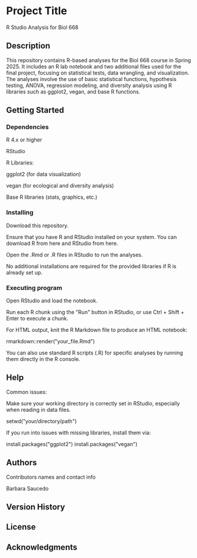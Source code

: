 # Project Title

R Studio Analysis for Biol 668

## Description

This repository contains R-based analyses for the Biol 668 course in Spring 2025. It includes an R lab notebook and two additional files used for the final project, focusing on statistical tests, data wrangling, and visualization. The analyses involve the use of basic statistical functions, hypothesis testing, ANOVA, regression modeling, and diversity analysis using R libraries such as ggplot2, vegan, and base R functions.

## Getting Started

### Dependencies

R 4.x or higher

RStudio

R Libraries:

  ggplot2 (for data visualization)

  vegan (for ecological and diversity analysis)

  Base R libraries (stats, graphics, etc.)

### Installing

Download this repository.

Ensure that you have R and RStudio installed on your system. You can download R from here and RStudio from here.

Open the .Rmd or .R files in RStudio to run the analyses.

No additional installations are required for the provided libraries if R is already set up.

### Executing program

Open RStudio and load the notebook.

Run each R chunk using the "Run" button in RStudio, or use Ctrl + Shift + Enter to execute a chunk.

For HTML output, knit the R Markdown file to produce an HTML notebook:

  rmarkdown::render("your_file.Rmd")

You can also use standard R scripts (.R) for specific analyses by running them directly in the R console.

## Help

Common issues:

Make sure your working directory is correctly set in RStudio, especially when reading in data files.

setwd("your/directory/path")

If you run into issues with missing libraries, install them via:

install.packages("ggplot2")
install.packages("vegan")

## Authors

Contributors names and contact info

Barbara Saucedo

## Version History

## License

## Acknowledgments
